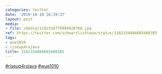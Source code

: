 ```yaml
---
categories: twitter
date: '2019-10-10 16:39:37'
layout: post
media:
- file: /media/1182334779984928768.jpg
ref: https://twitter.com/schwarzlichtwue/status/1182334884603408385
tags:
- wue1010
- riseup4rojava
title: 1182334884603408385
---
```

[#riseup4rojava](/t/riseup4rojava) [#wue1010](/t/wue1010) 